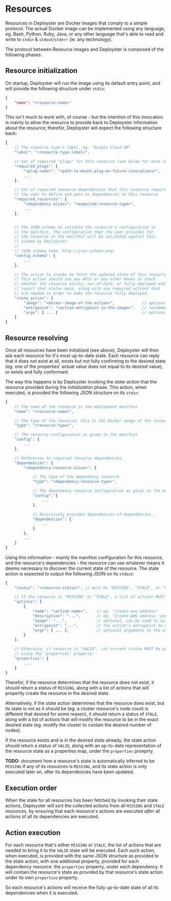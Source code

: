 # Resources

Resources in Deployster are Docker images that comply to a simple
protocol. The actual Docker image can be implemented using any language,
eg. Bash, Python, Ruby, Java, or any other language that's able to read
and write to `stdin` & `stdout`/`stderr` (ie. any technology).

The protocol between Resource images and Deployster is composed of the
following phases:

## Resource initialization

On startup, Deployster will run the image using its default entry
point, and will provide the following structure under `stdin`:

```json
{
    "name": "<resource-name>"
}
```

This isn't much to work with, of course - but the intention of this
invocation is mainly to allow the resource to provide back to Deployster
information about the resource; therefor, Deployster will expect the
following structure back:

```javascript
{
    // The resource type's label, eg. "Google Cloud VM"
    "label": "<resource-type-label>",

    // Set of required "plugs" for this resource (see below for more info)
    "required_plugs": {
        "<plug-name>": "<path-to-mount-plug-on-future-invocations>",
        ...
    },

    // Set of required resource dependencies that this resource requires
    // the user to define and pass as dependencies to this resource
    "required_resources": {
        "<dependency-alias>": "<expected-resource-type>",
        ...
    },


    // The JSON schema to validate the resource's configuration in
    // the manifest. The configuration that the user provides for
    // the resource in the manifest will be validated against this
    // schema by Deployster.
    //
    // JSON schema home: http://json-schema.org/
    "config_schema": {
        ...
    },

    // The action to invoke to fetch the updated state of this resource.
    // This action should use any APIs or any other means to check
    // whether the resource exists, out-of-date, or fully deployed and
    // report that status back, along with any required actions that
    // are needed in order to make the resource fully deployed.
    "state_action": {
        "image": "<docker-image-of-the-action>",            // optional: can be used to specify a different image
        "entrypoint": "<action-entrypoint-in-the-image>",   // recommended: the entrypoint that will execute the action
        "args": [ ... ]                                     // optional: extra argument strings to the entrypoint
    }
}
```

## Resource resolving

Once all resources have been initialized (see above), Deployster will
then ask each resource for it's most up-to-date state. Each resource
can reply that it does not exist at all, exists but not fully
confirming to the desired state (eg. one of the properties' actual value
does not equal to its desired value), or exists and fully conformant.

The way this happens is by Deployster invoking the _state action_ that
the resource provided during the _initialization_ phase. This action,
when executed, is provided the following JSON structure on its `stdin`:

```javascript
{
    // The name of the resource in the deployment manifest
    "name": "<resource-name>",

    // The type of the resource; this is the Docker image of the resource
    "type": "<resource-type>",

    // The resource configuration as given in the manifest
    "config": {
        ...
    },

    // References to required resource dependencies.
    "dependencies": {
        "<dependency-resource-alias>": {

            // The type of the dependency resource
            "type": "<dependency-resource-type>",

            // The dependency resource configuration as given in the manifest
            "config": {
                ...
            },

            // Recursively provides dependencies-of-dependencies...
            "dependencies": {
                ...
            }
        },
        ...
    }
}
```

Using this information - mainly the manifest configuration for this
resource, and the resource's dependencies - the resource can use
whatever means it deems necessary to discover the current state of the
resource. The state action is expected to output the following JSON
on its `stdout`:

```javascript
{
    "status": "<resource-status>", // must be "MISSING", "STALE", or "VALID"

    // If the resource is "MISSING" or "STALE", a list of actions MUST be provided:
    "actions": [
        {
            "name": "<action-name>",    // eg. "create-aws-address"
            "description": "...",       // eg. "Create AWS address 'your-name'"
            "image": "...",             // optional, can be used to switch to another image
            "entrypoint": "...",        // the action's entrypoint to execute
            "args": [ ... ],            // optional arguments to the entrypoint
        }
    ],

    // Otherwise, if resource is "VALID", its current statue MUST be provided
    // using the "properties" property:
    "properties": {
        ...
    }
}
```

Therefor, if the resource determines that the resource does not exist,
it should return a status of `MISSING`, along with a list of _actions_
that will propertly create the resource in the desired state.

Alternatively, if the state action determines that the resource does
exist, but its state is not as it should be (eg. a cluster resource's
node count is different that desired for some reason), it should return
a status of `STALE`, along with a list of actions that will modify the
resource to be in the exact desired state (eg. modify the cluster to
contain the desired number of nodes).

If the resource exists and is in the desired state already, the state
action should return a status of `VALID`, along with an up-to-date
representation of the resource state as a properties map, under the
`properties` proeprty.

**TODO:** document how a resource's state is automatically inferred to
be `MISSING` if any of its resources is `MISSING`, and its state action
is only executed later on, after its dependencies have been updated.

## Execution order

When the state for all resources has been fetched by invoking their
state actions, Deployster will sort the collected actions from all
`MISSING` and `STALE` resources, by ensuring that each resource's
actions are executed _after_ all actions of all its dependencies are
executed.

## Action execution

For each resource that's either `MISSING` or `STALE`, the list of
actions that are needed to bring it to the `VALID` state will be
executed. Each such action, when executed, is provided with the same
JSON structure as provided to the state action, with one additional
property, provided for each dependency resource: the `properties`
property, under each dependency. It will contain the resource's state
as provided by that resource's state action under its own `properties`
property.

So each resource's actions will receive the fully up-to-date state
of all its dependencies when it is executed.
